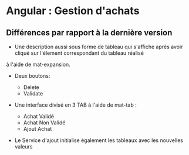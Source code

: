 # Angular : Gestion d'achats


## Différences  par rapport à la dernière version 

-  Une description aussi sous forme de tableau qui s'affiche aprés avoir cliqué sur l'élement correspondant du tableau réalisé

à l'aide de mat-expansion.

- Deux boutons:
	- Delete
	- Validate

- Une interface divisé en 3 TAB à l'aide de mat-tab : 
	- Achat Validé
	- Achat Non Validé
	- Ajout Achat 

- Le Service d'ajout initialise également les tableaux avec les nouvelles valeurs

